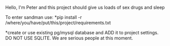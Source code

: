 Hello, I'm Peter and this project should give us loads of sex drugs and sleep

To enter sandman use:
*pip install -r /where/you/have/put/this/project/requirements.txt

*create or use existing pg/mysql database and ADD it to project settings. 
DO NOT USE SQLITE. We are serious people at this moment.


